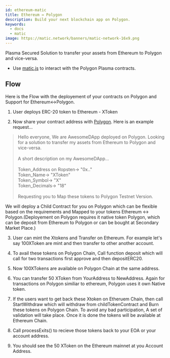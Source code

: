 ```yaml
---
id: ethereum-matic
title: Ethereum ↔ Polygon
description: Build your next blockchain app on Polygon.
keywords:
  - docs
  - matic
image: https://matic.network/banners/matic-network-16x9.png 
---
```


Plasma Secured Solution to transfer your assets from Ethereum to Polygon and vice-versa.
* Use [matic.js](https://github.com/maticnetwork/matic.js) to interact with the Polygon Plasma contracts.

<!-- * [getting-started](https://maticnetwork.github.io/matic.js/): Set-up the environment for maticjs.
1. [(Ethereum → Matic)](/docs/develop/maticjs/deposit): Deposit assets from root chain to Matic.
2. [(Matic ↔ Matic)](/docs/develop/maticjs/transfer): Transfer assets between accounts on Matic.
3. [(Matic → Ethereum)](/docs/develop/maticjs/withdraw): Withdraw assets from Matic to root chain. -->

## Flow
Here is the Flow with the deployement of your contracts on Polygon and Support for Ethereum↔Polygon. 

1. User deploys ERC-20 token to Ethereum - XToken

2. Now share your contract address with [Polygon](https://t.me/joinchat/HkoSvlDKW0qKs_kK4Ow0hQ). Here is an example request...

>Hello everyone, We are AwesomeDApp deployed on Polygon. Looking for a solution to transfer my assets from Ethereum to Polygon and vice-versa. <br/><br/>
A short description on my AwesomeDApp...<br/><br/>
Token_Address on Ropsten-> "0x.."<br/>
Token_Name-> "XToken"<br/>
Token_Symbol-> "X"<br/>
Token_Decimals-> "18"<br/><br/>
Requesting you to Map these tokens to Polygon Testnet Version.<br/>

We will deploy a Child Contract for you on Polygon which can be flexible based on the requirements and Mapped to your tokens Ethereum ↔ Polygon.(Deployement on Polygon requires it native token Polygon, which can be deposit from Ethereum to Polygon or can be bought at Secondary Market Place.)

3. User can mint the Xtokens and Transfer on Ethereum. For example let's say 100XToken are mint and then transfer to other another account.

4. To avail these tokens on Polygon Chain, Call function deposit which will call for two transactions first approve and then depositERC20. 

5. Now 100XTokens are available on Polygon Chain at the same address.

6. You can transfer 50 XToken from YourAddress to NewAddress. Again for transactions on Polygon similiar to ethereum, Polygon  uses it own Native token.

7. If the users want to get back these Xtoken on Etheruem Chain, then call StartWithdraw which will withdraw from childTokenContract and Burn these tokens on Polygon Chain. To avoid any bad participation, A set of validation will take place. Once it is done the tokens will be available at Ethereum Chain.

8. Call processExits() to recieve those tokens back to your EOA or your account address.

9. You should see the 50 XToken on the Ethereum mainnet at you Account Address.
